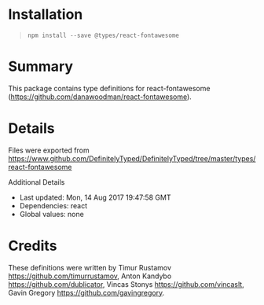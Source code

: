 # Installation
> `npm install --save @types/react-fontawesome`

# Summary
This package contains type definitions for react-fontawesome (https://github.com/danawoodman/react-fontawesome).

# Details
Files were exported from https://www.github.com/DefinitelyTyped/DefinitelyTyped/tree/master/types/react-fontawesome

Additional Details
 * Last updated: Mon, 14 Aug 2017 19:47:58 GMT
 * Dependencies: react
 * Global values: none

# Credits
These definitions were written by Timur Rustamov <https://github.com/timurrustamov>, Anton Kandybo <https://github.com/dublicator>, Vincas Stonys <https://github.com/vincaslt>, Gavin Gregory <https://github.com/gavingregory>.
